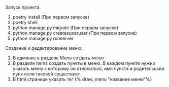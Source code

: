 Запуск проекта:
1. poetry install (При первом запуске)
2. poetry shell
3. python manage.py migrate (При первом запуске)
4. python manage.py createsuperuser (При первом запуске)
5. python manage.py runserver

Создание и редактирование меню:
1. В админке в разделе Menu создать меню
2. В разделе Items создать пункты в меню. В каждом пункте нужно указать меню к которому он относиться,
   имя пункта и родительский пунк если таковой существует
3. В html странице указать тег {% draw_menu "название меню"%}
